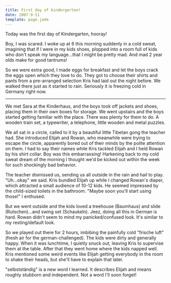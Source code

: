 ```yaml
---
title: First day of kindergarten!
date: 2007-9-11
template: page.jade
---
```


Today was the first day of Kindergarten, hooray!
  
  
Boy, I was scared. I woke up at 6 this morning suddenly in a cold sweat,
imagining that if I were in my kids shoes, plopped into a room full of
kids who don't speak my language...that I might be pretty mad. And mad
2 year olds make for good tantrums!
  
  
So we were extra good, I made eggs for breakfast and let the boys crack
the eggs open which they love to do. They got to choose their shirts and
pants from a pre-arranged selection Kris had laid out the night before.
We walked there just as it started to rain. Seriously it is freezing cold
in Germany right now.
  
---
  
We met Sara at the Kinderhaus, and the boys took off jackets and shoes,
placing them in their own boxes for storage. We went upstairs and the boys
started getting familiar with the place. There was plenty for them to do.
A wooden train set, a typewriter, a telephone, little wooden and metal
puzzles.
  
  
We all sat in a circle, called to it by a beautiful little Tibetan gong
the teacher had. She introduced Elijah and Rowan, who meanwhile were trying
to escape the circle, apparently bored out of their minds by the polite
attention on them. I had to say their names while Kris tackled Elijah and
I held Rowan by his shirt collar. Boy was this embarrassing! Harkening
back to my cold sweat dream of the morning I thought we'd be kicked out
within the week for such shockingly bad behavior.
  
  
The teacher dismissed us, sending us all outside in the rain and hail
to play. "Uh...okay" we said. Kris bundled Elijah up while I changed Rowan's
diaper, which attracted a small audience of 10-12 kids. He seemed impressed
by the child-sized toilets in the bathroom. "Maybe soon you'll start using
those!" I enthused.
  
  
But we went outside and the kids loved a treehouse (Baumhaus) and slide
(Rutschen)...and swing set (Schaukeln). Jeez, doing all this in German
is hard. Rowan didn't seem to mind my panicked/confused look. It's similar
to my resting/default look.
  
  
So we played out there for 2 hours, imbibing the painfully cold "frische
luft" (fresh air for the german-challenged). The kids were dirty and generally
happy. When it was lunchtime, I quietly snuck out, leaving Kris to supervise
them at the table. After that they went home where the kids napped well.
Kris mentioned some weird events like Elijah getting everybody in the room
to shake their heads, but she'll have to explain that later.
  
  
"selbstständig" is a new word I learned. It describes Elijah and means
roughly stubborn and independent. Not a word I'll soon forget!
